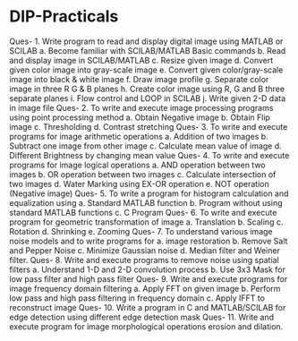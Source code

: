 # DIP-Practicals
Ques- 1. Write program to read and display digital image using MATLAB or SCILAB
    a. Become familiar with SCILAB/MATLAB Basic commands
    b. Read and display image in SCILAB/MATLAB
    c. Resize given image
    d. Convert given color image into gray-scale image
    e. Convert given color/gray-scale image into black & white image
    f. Draw image profile
    g. Separate color image in three R G & B planes
    h. Create color image using R, G and B three separate planes
    i. Flow control and LOOP in SCILAB
    j. Write given 2-D data in image file
Ques- 2. To write and execute image processing programs using point processing method
    a. Obtain Negative image
    b. Obtain Flip image
    c. Thresholding
    d. Contrast stretching
Ques- 3. To write and execute programs for image arithmetic operations
    a. Addition of two images
    b. Subtract one image from other image
    c. Calculate mean value of image
    d. Different Brightness by changing mean value
Ques- 4. To write and execute programs for image logical operations
    a. AND operation between two images
    b. OR operation between two images
    c. Calculate intersection of two images
    d. Water Marking using EX-OR operation
    e. NOT operation (Negative image)
Ques- 5. To write a program for histogram calculation and equalization using
    a. Standard MATLAB function
    b. Program without using standard MATLAB functions
    c. C Program
Ques- 6. To write and execute program for geometric transformation of image
    a. Translation
    b. Scaling
    c. Rotation
    d. Shrinking
    e. Zooming
Ques- 7. To understand various image noise models and to write programs for
    a. image restoration
    b. Remove Salt and Pepper Noise
    c. Minimize Gaussian noise
    d. Median filter and Weiner filter.
Ques- 8. Write and execute programs to remove noise using spatial filters
    a. Understand 1-D and 2-D convolution process
    b. Use 3x3 Mask for low pass filter and high pass filter
Ques- 9. Write and execute programs for image frequency domain filtering
    a. Apply FFT on given image
    b. Perform low pass and high pass filtering in frequency domain
    c. Apply IFFT to reconstruct image
Ques- 10. Write a program in C and MATLAB/SCILAB for edge detection using different edge
detection mask
Ques- 11. Write and execute program for image morphological operations erosion and dilation.
